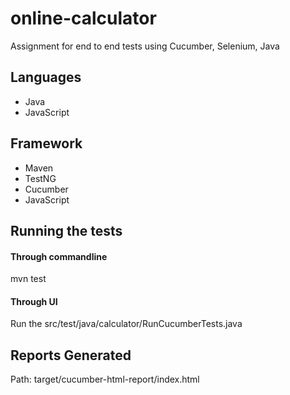 # online-calculator
Assignment for end to end tests using Cucumber, Selenium, Java

## Languages
* Java
* JavaScript

## Framework
* Maven
* TestNG
* Cucumber
* JavaScript

## Running the tests
####  Through commandline
mvn test

####  Through UI
Run the src/test/java/calculator/RunCucumberTests.java

## Reports Generated 
Path: target/cucumber-html-report/index.html
